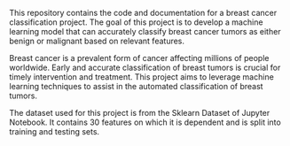 This repository contains the code and documentation for a breast cancer classification project. The goal of this project is to develop a machine learning model that can accurately classify breast cancer tumors as either benign or malignant based on relevant features.


 
Breast cancer is a prevalent form of cancer affecting millions of people worldwide. Early and accurate classification of breast tumors is crucial for timely intervention and treatment. This project aims to leverage machine learning techniques to assist in the automated classification of breast tumors.




The dataset used for this project is from the Sklearn Dataset of Jupyter Notebook. It contains 30 features on which it is dependent and is split into training and testing sets.
